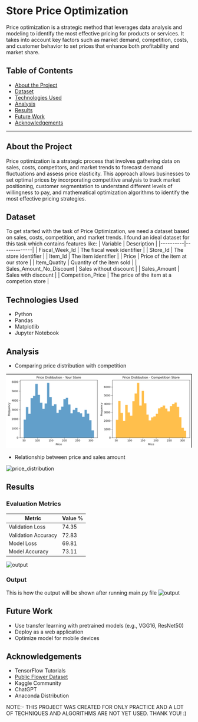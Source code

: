 # Store Price Optimization

Price optimization is a strategic method that leverages data analysis and modeling to identify the most effective pricing for products or services. It takes into account key factors such as market demand, competition, costs, and customer behavior to set prices that enhance both profitability and market share.

## Table of Contents

- [About the Project](#about-the-project)
- [Dataset](#dataset)
- [Technologies Used](#technologies-used)
- [Analysis](#analysis)
- [Results](#results)
- [Future Work](#future-work)
- [Acknowledgements](#acknowledgements)

---

## About the Project

Price optimization is a strategic process that involves gathering data on sales, costs, competitors, and market trends to forecast demand fluctuations and assess price elasticity. This approach allows businesses to set optimal prices by incorporating competitive analysis to track market positioning, customer segmentation to understand different levels of willingness to pay, and mathematical optimization algorithms to identify the most effective pricing strategies.

## Dataset

To get started with the task of Price Optimization, we need a dataset based on sales, costs, competition, and market trends. I found an ideal dataset for this task which contains features like:
| Variable | Description |
|----------|-------------|
| Fiscal_Week_Id | The fiscal week identifier |
| Store_Id | The store identifier |
| Item_Id | The item identifier |
| Price | Price of the item at our store |
| Item_Quatity | Quantity of the item sold |
| Sales_Amount_No_Discount | Sales without discount |
| Sales_Amount | Sales with discount |
| Competition_Price | The price of the item at a competion store |

## Technologies Used

- Python
- Pandas
- Matplotlib
- Jupyter Notebook

## Analysis
- Comparing price distribution with competition

![price_distribution](outputs/Price_Distribution.png)

- Relationship between price and sales amount
  
![price_distribution](outputs/Price-vs-Sales-(Our_store-&-Competition).png)

## Results

### Evaluation Metrics

| Metric | Value % |
|--------|-------|
| Validation Loss | 74.35 |
| Validation Accuracy | 72.83 |
| Model Loss | 69.81 |
| Model Accuracy | 73.11 |

![output](other/model_evaluation.png)

### Output

This is how the output will be shown after running main.py file
![output](other/output.png)

## Future Work

- Use transfer learning with pretrained models (e.g., VGG16, ResNet50)
- Deploy as a web application
- Optimize model for mobile devices

## Acknowledgements

- TensorFlow Tutorials
- [Public Flower Dataset](https://www.kaggle.com/datasets/imsparsh/flowers-dataset)
- Kaggle Community
- ChatGPT
- Anaconda Distribution


NOTE:- THIS PROJECT WAS CREATED FOR ONLY PRACTICE AND A LOT OF TECHNIQUES AND ALGORITHMS ARE NOT YET USED. THANK YOU! :)
